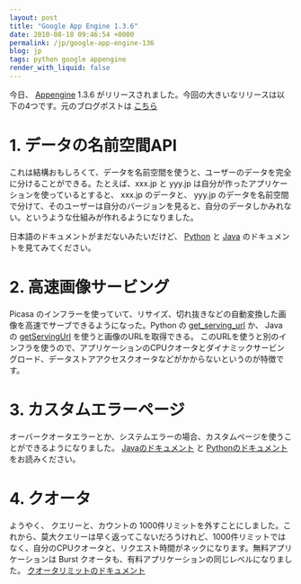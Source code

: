 ```yaml
---
layout: post
title: "Google App Engine 1.3.6"
date: 2010-08-18 09:46:54 +0000
permalink: /jp/google-app-engine-136
blog: jp
tags: python google appengine
render_with_liquid: false
---
```


<!-- textlint-disable rousseau -->

今日、 [Appengine](http://code.google.com/appengine/) 1.3.6
がリリースされました。今回の大きいなリリースは以下の4つです。元のブログポストは
[こちら](http://googleappengine.blogspot.com/2010/08/multi-tenancy-support-high-performance_17.html)

# 1\. データの名前空間API

これは結構おもしろくて、データを名前空間を使うと、ユーザーのデータを完全に分けることができる。たとえば、xxx.jp と yyy.jp
は自分が作ったアプリケーションを使っているとすると、 xxx.jp のデータと、 yyy.jp
のデータを名前空間で分けて、そのユーザーは自分のバージョンを見ると、自分のデータしかみれない。というような仕組みが作れるようになりました。

日本語のドキュメントがまだないみたいだけど、
[Python](http://code.google.com/intl/ja/appengine/docs/python/multitenancy/)
と [Java](http://code.google.com/appengine/docs/java/multitenancy/)
のドキュメントを見てみてください。

# 2\. 高速画像サービング

Picasa のインフラーを使っていて、リサイズ、切れ抜きなどの自動変換した画像を高速でサーブできるようになった。Python の
[get_serving_url](http://code.google.com/appengine/docs/python/images/functions.html)
か、 Java の
[getServingUrl](<http://code.google.com/appengine/docs/java/javadoc/com/google/appengine/api/images/ImagesService.html#getServingUrl(com.google.appengine.api.blobstore.BlobKey)>)
を使うと画像のURLを取得できる。
このURLを使うと別のインフラを使うので、アプリケーションのCPUクオータとダイナミックサービングロード、データストアアクセスクオータなどがかからないというのが特徴です。

# 3\. カスタムエラーページ

オーバークオータエラーとか、システムエラーの場合、カスタムページを使うことができるようになりました。
[Javaのドキュメント](http://code.google.com/appengine/docs/java/config/appconfig.html)
と
[Pythonのドキュメント](http://code.google.com/appengine/docs/python/config/appconfig.html)
をお読みください。

# 4\. クオータ

ようやく、 クエリーと、カウントの
1000件リミットを外すことにしました。これから、莫大クエリーは早く返ってこないだろうけれど、1000件リミットではなく、自分のCPUクオータと、リクエスト時間がネックになります。無料アプリケーションは
Burst クオータも、有料アプリケーションの同じレベルになりました。
[クオータリミットのドキュメント](http://code.google.com/appengine/docs/quotas.html)

<!-- textlint-enable rousseau -->
